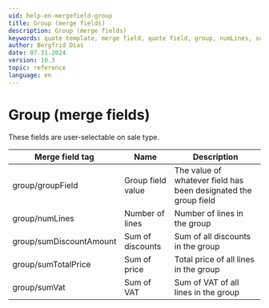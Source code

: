 ```yaml
---
uid: help-en-mergefield-group
title: Group (merge fields)
description: Group (merge fields)
keywords: quote template, merge field, quote field, group, numLines, sumDiscountAmount, sumTotalPrice, sumVat
author: Bergfrid Dias
date: 07.31.2024
version: 10.3
topic: reference
language: en
---
```


# Group (merge fields)

These fields are user-selectable on sale type.

| Merge field tag | Name | Description |
|---|---|---|
| group/groupField | Group field value | The value of whatever field has been designated the group field |
| group/numLines | Number of lines | Number of lines in the group |
| group/sumDiscountAmount | Sum of discounts | Sum of all discounts in the group |
| group/sumTotalPrice | Sum of price | Total price of all lines in the group |
| group/sumVat | Sum of VAT |Sum of VAT of all lines in the group |

<!-- Referenced links -->
